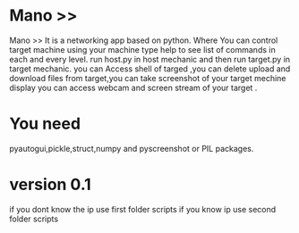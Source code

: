 # Mano >>
Mano >> It is a networking app based on python. Where You can control target machine using your machine
type help to see list of commands in each and every level.
run host.py in host mechanic and then run target.py in target mechanic. you can Access shell of targed ,you can delete upload and download files from target,you can take screenshot of your target mechine display
you can access webcam and screen stream of your target .
# You need
pyautogui,pickle,struct,numpy and  pyscreenshot or PIL packages.
# version 0.1
if you dont know the ip use first folder scripts
if you know ip use second folder scripts
